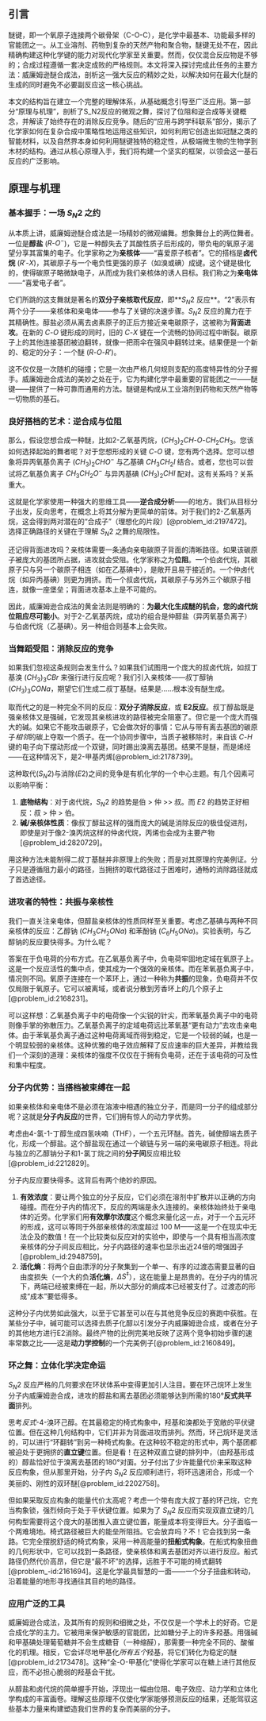 ## 引言
醚键，即一个氧原子连接两个碳骨架（C-O-C），是化学中最基本、功能最多样的官能团之一。从工业溶剂、药物到复杂的天然产物和聚合物，醚键无处不在，因此精确构建这种化学键的能力对现代化学家至关重要。然而，仅仅混合反应物是不够的；合成过程遵循一套决定成败的严格规则。本文将深入探讨完成此任务的主要方法：威廉姆逊醚合成法，剖析这一强大反应的精妙之处，以解决如何在最大化醚的生成的同时避免不必要副反应这一核心挑战。

本文的结构旨在建立一个完整的理解体系，从基础概念引导至广泛应用。第一部分“原理与机理”，剖析了S_N2反应的微观之舞，探讨了位阻和逆合成等关键概念，并解读了始终存在的消除反应竞争。随后的“应用与跨学科联系”部分，揭示了化学家如何在复杂合成中策略性地运用这些知识，如何利用它创造出如冠醚之类的智能材料，以及自然界本身如何利用醚键独特的稳定性，从极端微生物的生物学到木材的结构。通过从核心原理入手，我们将构建一个坚实的框架，以领会这一基石反应的广泛影响。

## 原理与机理

### 基本握手：一场 $S_N2$ 之约

从本质上讲，威廉姆逊醚合成法是一场精妙的微观编舞。想象舞台上的两位舞者。一位是**醇盐** ($R\text{-}O^-$)，它是一种醇失去了其酸性质子后形成的，带负电的氧原子渴望分享其富集的电子。化学家称之为**亲核体**——“喜爱原子核者”。它的搭档是**卤代烷** ($R'\text{-}X$)，其碳原子与一个电负性更强的原子（如溴或碘）成键。这个键是极化的，使得碳原子略微缺电子，从而成为我们亲核体的诱人目标。我们称之为**亲电体**——“喜爱电子者”。

它们所跳的这支舞就是著名的**双分子亲核取代反应**，即**$S_N2$ 反应**。“2”表示有两个分子——亲核体和亲电体——参与了关键的决速步骤。$S_N2$ 反应的魔力在于其精确性。醇盐必须从离去卤素原子的正后方接近亲电碳原子，这被称为**背面进攻**。在新的 $C\text{-}O$ 键形成的同时，旧的 $C\text{-}X$ 键在一个流畅的协同过程中断裂。碳原子上的其他连接基团被迫翻转，就像一把雨伞在强风中翻转过来。结果便是一个新的、稳定的分子：一个醚 ($R\text{-}O\text{-}R'$)。

这不仅仅是一次随机的碰撞；它是一次由严格几何规则支配的高度特异性的分子握手。威廉姆逊合成法的美妙之处在于，它为构建化学中最重要的官能团之一——醚键——提供了一种可靠而通用的方法。醚键是构成从工业溶剂到药物和天然产物等一切物质的基石。

### 良好搭档的艺术：逆合成与位阻

那么，假设您想合成一种醚，比如2-乙氧基丙烷，$(CH_3)_2CH\text{-}O\text{-}CH_2CH_3$。您该如何选择起始的舞者呢？对于您想形成的关键 $C\text{-}O$ 键，您有两个选择。您可以想象将异丙氧基负离子 $(CH_3)_2CHO^-$ 与乙基碘 $CH_3CH_2I$ 结合。或者，您也可以尝试将乙氧基负离子 $CH_3CH_2O^-$ 与异丙基碘 $(CH_3)_2CHI$ 配对。这有关系吗？关系重大。

这就是化学家使用一种强大的思维工具——**逆合成分析**——的地方。我们从目标分子出发，反向思考，在概念上将其分解为更简单的前体。对于我们的2-乙氧基丙烷，这会得到两对潜在的“合成子”（理想化的片段）[@problem_id:2197472]。选择正确路径的关键在于理解 $S_N2$ 之舞的局限性。

还记得背面进攻吗？亲核体需要一条通向亲电碳原子背面的清晰路径。如果该碳原子被庞大的基团所占据，进攻就会受阻。化学家称之为**位阻**。一个伯卤代烷，其碳原子只与另一个碳原子相连（如在乙基碘中），是敞开且易于接近的。一个仲卤代烷（如异丙基碘）则更为拥挤。而一个叔卤代烷，其碳原子与另外三个碳原子相连，就像一座堡垒；背面进攻基本上是不可能的。

因此，威廉姆逊合成法的黄金法则是明确的：**为最大化生成醚的机会，您的卤代烷位阻应尽可能小**。对于2-乙氧基丙烷，成功的组合是仲醇盐（异丙氧基负离子）与伯卤代烷（乙基碘）。另一种组合则基本上会失败。

### 当舞蹈受阻：消除反应的竞争

如果我们忽视这条规则会发生什么？如果我们试图用一个庞大的叔卤代烷，如叔丁基溴 $(CH_3)_3CBr$ 来强行进行反应呢？我们引入亲核体——叔丁醇钠 $(CH_3)_3CONa$，期望它们生成二叔丁基醚。结果是……根本没有醚生成。

取而代之的是一种完全不同的反应：**双分子消除反应**，或 **E2反应**。叔丁醇盐既是强亲核体又是强碱，它发现其亲核进攻的路径被完全阻塞了。但它是一个庞大而强大的碱。如果它不能攻击碳原子，它会做次好的事情：它从与带有离去基团的碳原子*相邻*的碳上夺取一个质子。在一个协同步骤中，当质子被移除时，来自该 $C\text{-}H$ 键的电子向下摆动形成一个双键，同时踢出溴离去基团。结果不是醚，而是烯烃——在这种情况下，是2-甲基丙烯[@problem_id:2178739]。

这种取代($S_N2$)与消除($E2$)之间的竞争是有机化学的一个中心主题。有几个因素可以影响平衡：
1.  **底物结构**：对于卤代烷，$S_N2$ 的趋势是伯 > 仲 >> 叔。而 $E2$ 的趋势正好相反：叔 > 仲 > 伯。
2.  **碱/亲核体性质**：像叔丁醇盐这样的强而庞大的碱是消除反应的极佳促进剂，即使是对于像2-溴丙烷这样的仲卤代烷，丙烯也会成为主要产物[@problem_id:2820729]。

用这种方法未能制得二叔丁基醚并非原理上的失败；而是对其原理的完美例证。分子只是遵循阻力最小的路径，当拥挤的取代路径过于困难时，通畅的消除路径就成了首选途径。

### 进攻者的特性：共振与亲核性

我们一直关注亲电体，但醇盐亲核体的性质同样至关重要。考虑乙基碘与两种不同亲核体的反应：乙醇钠 ($CH_3CH_2ONa$) 和苯酚钠 ($C_6H_5ONa$)。实验表明，与乙醇钠的反应要快得多。为什么呢？

答案在于负电荷的分布方式。在乙氧基负离子中，负电荷牢固地定域在氧原子上。这是一个反应活性的集中点，使其成为一个强效的亲核体。而在苯氧基负离子中，情况则不同。氧原子连接在一个苯环上，通过一种称为**共振**的现象，负电荷并不仅仅局限于氧原子。它可以被离域，或者说分散到芳香环上的几个原子上[@problem_id:2168231]。

可以这样想：乙氧基负离子中的电荷像一个尖锐的针尖，而苯氧基负离子中的电荷则像手掌的弥散压力。乙氧基负离子的定域电荷远比苯氧基“更有动力”去攻击亲电体。由于苯氧基负离子通过这种电荷离域而得到稳定，它是一个较弱的碱，也是一个明显较弱的亲核体。这种优雅的电子效应解释了反应速率的巨大差异，并教给我们一个深刻的道理：亲核体的强度不仅仅在于拥有负电荷，还在于该电荷的可及性和集中程度。

### 分子内优势：当搭档被束缚在一起

如果亲核体和亲电体不是必须在溶液中相遇的独立分子，而是同一分子的组成部分呢？这就是**分子内反应**的世界，它们拥有惊人的动力学优势。

考虑由4-氯-1-丁醇生成四氢呋喃（THF），一个五元环醚。首先，碱使醇端去质子化，形成一个醇盐。这个醇盐现在通过一个碳链与另一端的亲电碳原子相连。将此与独立的乙醇钠分子和1-氯丁烷之间的**分子间**反应相比较[@problem_id:2212829]。

分子内反应要快得多。这背后有两个绝妙的原因。
1.  **有效浓度**：要让两个独立的分子反应，它们必须在溶剂中扩散并以正确的方向碰撞。而在分子内的情况下，反应的两端是永久连接的。亲核体始终处于亲电体的近旁。化学家们用**有效摩尔浓度**这个概念来量化这一点，对于一个五元环的形成，这可以等同于外部亲核体的浓度超过 $100$ M——这是一个在现实中无法企及的数值！在一个比较类似反应对的实验中，即使与一个具有相当高浓度亲核体的分子间反应相比，分子内路径的速率也显示出近24倍的增强因子[@problem_id:2948759]。
2.  **活化熵**：将两个自由漂浮的分子聚集到一个单一、有序的过渡态需要显著的自由度损失（一个大的负**活化熵**，$\Delta S^{\ddagger}$），这在能量上是昂贵的。在分子内的情况下，两端已经被束缚在一起，所以大部分的熵成本已经被支付了。过渡态的形成“成本”要低得多。

这种分子内优势如此强大，以至于它甚至可以在与其他竞争反应的赛跑中获胜。在某些分子中，碱可能可以选择去质子化醇以引发分子内威廉姆逊合成，或者在分子的其他地方进行E2消除。最终产物的比例完美地反映了这两个竞争初始步骤的速率常数之比——这是**动力学控制**的一个完美例子[@problem_id:2160849]。

### 环之舞：立体化学决定命运

$S_N2$ 反应严格的几何要求在环状体系中变得更加引人注目。要在环己烷环上发生分子内威廉姆逊合成，进攻的醇盐和离去基团必须能够达到所需的180°**反式共平面**排列。

思考*反式*-4-溴环己醇。在其最稳定的椅式构象中，羟基和溴都处于宽敞的平伏键位置。但在这种几何结构中，它们并非为背面进攻而排列。然而，环己烷环是灵活的，可以进行“环翻转”到另一种椅式构象。在这种较不稳定的形式中，两个基团都被迫处于更拥挤的**直立键**位置。但是看！在这种双直立键的排列中，（由羟基形成的）醇盐恰好位于溴离去基团的180°对面。分子付出了少许能量代价来采取这种反应构象，但从那里开始，分子内 $S_N2$ 反应顺利进行，将环迅速闭合，形成一个美丽的、刚性的双环醚[@problem_id:2202758]。

但如果采取反应构象的能量代价太高呢？考虑一个带有庞大叔丁基的环己烷，它充当构象锁，强烈倾向于处于平伏键位置。如果为了 $S_N2$ 反应而实现双直立键的几何构型需要将这个庞大的基团推入直立键位置，能量成本将变得巨大。分子面临一个两难境地。椅式路径被巨大的能垒所阻挡。它会放弃吗？不！它会找到另一条路。它完全摆脱舒适的椅式构象，采用一种高能量的**扭船式构象**。在船式构象扭曲的几何形状中，它可以找到一条路径，使亲核体和离去基团对齐以进行反应。船式路径仍然代价高昂，但它是“最不坏”的选择，远胜于不可能的椅式翻转[@problem_-id:2161694]。这是化学最具智慧的一面——一个分子扭曲和转动，沿着能量的地形寻找通往其目的地的路径。

### 应用广泛的工具

威廉姆逊合成法，及其所有的规则和细微之处，不仅仅是一个学术上的好奇。它是合成化学的主力。它被用来保护敏感的官能团，比如糖分子上的许多羟基。用强碱和甲基碘处理葡萄糖并不会生成糖苷（一种缩醛），那需要一种完全不同的、酸催化的机理。相反，它会详尽地甲基化*所有五个*羟基，将它们转化为稳定的醚[@problem_id:2173478]。这种“全-O-甲基化”使得化学家可以在糖上进行其他反应，而不必担心脆弱的羟基会干扰。

从醇盐和卤代烷的简单握手开始，浮现出一幅由位阻、电子效应、动力学和立体化学构成的丰富画卷。理解这些原理不仅使化学家能够预测反应的结果，还能驾驭这些基本力量来构建塑造我们世界的复杂而美丽的分子。

